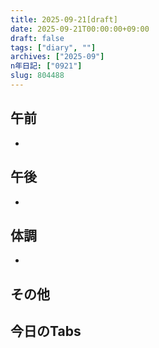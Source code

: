 ```yaml
---
title: 2025-09-21[draft]
date: 2025-09-21T00:00:00+09:00
draft: false
tags: ["diary", ""]
archives: ["2025-09"]
n年日記: ["0921"]
slug: 804488
---
```

## 午前
- 
## 午後
- 
## 体調
- 
## その他
## 今日のTabs
